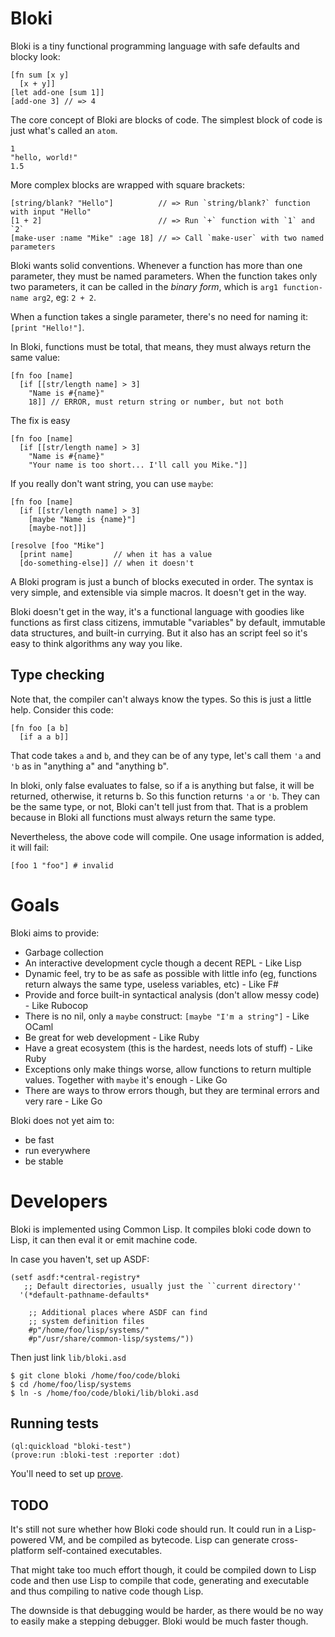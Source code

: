 # Bloki
Bloki is a tiny functional programming language with safe defaults and blocky look:

    [fn sum [x y]
      [x + y]]
    [let add-one [sum 1]]
    [add-one 3] // => 4

The core concept of Bloki are blocks of code. The simplest block of code is just what's called an `atom`.

    1
    "hello, world!"
    1.5

More complex blocks are wrapped with square brackets:

    [string/blank? "Hello"]          // => Run `string/blank?` function with input "Hello"
    [1 + 2]                          // => Run `+` function with `1` and `2`
    [make-user :name "Mike" :age 18] // => Call `make-user` with two named parameters
    
Bloki wants solid conventions. Whenever a function has more than one parameter, they must be named
parameters. When the function takes only two parameters, it can be called in the _binary form_, which is
`arg1 function-name arg2`, eg: `2 + 2`.

When a function takes a single parameter, there's no need for naming it: `[print "Hello!"]`.

In Bloki, functions must be total, that means, they must always return the same value:

    [fn foo [name]
      [if [[str/length name] > 3]
        "Name is #{name}"
        18]] // ERROR, must return string or number, but not both

The fix is easy

    [fn foo [name]
      [if [[str/length name] > 3]
        "Name is #{name}"
        "Your name is too short... I'll call you Mike."]]
        
If you really don't want string, you can use `maybe`:

    [fn foo [name]
      [if [[str/length name] > 3]
        [maybe "Name is {name}"]
        [maybe-not]]]

    [resolve [foo "Mike"]
      [print name]         // when it has a value
      [do-something-else]] // when it doesn't
        
A Bloki program is just a bunch of blocks executed in order. The syntax is very simple, and extensible via 
simple macros. It doesn't get in the way.

Bloki doesn't get in the way, it's a functional language with goodies like
functions as first class citizens, immutable "variables" by default, immutable
data structures, and built-in currying. But it also has an script feel so it's easy
to think algorithms any way you like.

## Type checking
Note that, the compiler can't always know the types. So this is just a little help. Consider this code:

    [fn foo [a b]
      [if a a b]]

That code takes `a` and `b`, and they can be of any type, let's call them `'a`
and `'b` as in "anything a" and "anything b".

In bloki, only false evaluates to false, so if a is anything but false, it will
be returned, otherwise, it returns b. So this function returns `'a` or `'b`.
They can be the same type, or not, Bloki can't tell just from that. That is a
problem because in Bloki all functions must always return the same type.

Nevertheless, the above code will compile. One usage information is added, it
will fail:

    [foo 1 "foo"] # invalid

# Goals
Bloki aims to provide:

* Garbage collection
* An interactive development cycle though a decent REPL - Like Lisp
* Dynamic feel, try to be as safe as possible with little info (eg, functions return always the same type, useless variables, etc) - Like F#
* Provide and force built-in syntactical analysis (don't allow messy code) - Like Rubocop
* There is no nil, only a `maybe` construct: `[maybe "I'm a string"]` - Like OCaml
* Be great for web development - Like Ruby
* Have a great ecosystem (this is the hardest, needs lots of stuff) - Like Ruby
* Exceptions only make things worse, allow functions to return multiple values. Together with `maybe` it's enough - Like Go
* There are ways to throw errors though, but they are terminal errors and very rare - Like Go

Bloki does not yet aim to:

* be fast
* run everywhere
* be stable

# Developers
Bloki is implemented using Common Lisp. It compiles bloki code down to Lisp, it
can then eval it or emit machine code.

In case you haven't, set up ASDF:

    (setf asdf:*central-registry*
       ;; Default directories, usually just the ``current directory''
      '(*default-pathname-defaults*
    
        ;; Additional places where ASDF can find
        ;; system definition files
        #p"/home/foo/lisp/systems/"
        #p"/usr/share/common-lisp/systems/"))

Then just link `lib/bloki.asd`

    $ git clone bloki /home/foo/code/bloki
    $ cd /home/foo/lisp/systems
    $ ln -s /home/foo/code/bloki/lib/bloki.asd

## Running tests

    (ql:quickload "bloki-test")
    (prove:run :bloki-test :reporter :dot)
    
You'll need to set up [prove](https://github.com/fukamachi/prove).

## TODO
It's still not sure whether how Bloki code should run. It could run in a
Lisp-powered VM, and be compiled as bytecode. Lisp can generate cross-platform
self-contained executables.

That might take too much effort though, it could be compiled down to Lisp code
and then use Lisp to compile that code, generating and executable and thus
compiling to native code though Lisp.

The downside is that debugging would be harder, as there would be no way to
easily make a stepping debugger. Bloki would be much faster though.
